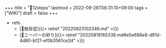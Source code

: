 +++
title = "📝12steps"
lastmod = 2022-09-28T06:31:10+09:00
tags = ["WIKI"]
draft = false
+++

-   refs.
    -   [📝依存症]({{< relref "20220823102346.md" >}})
    -   [📜ニーバーの祈り]({{< relref "20220819165338.md#e5e688e8-d91d-4d80-bf21-ef0b3561ce2d" >}})
